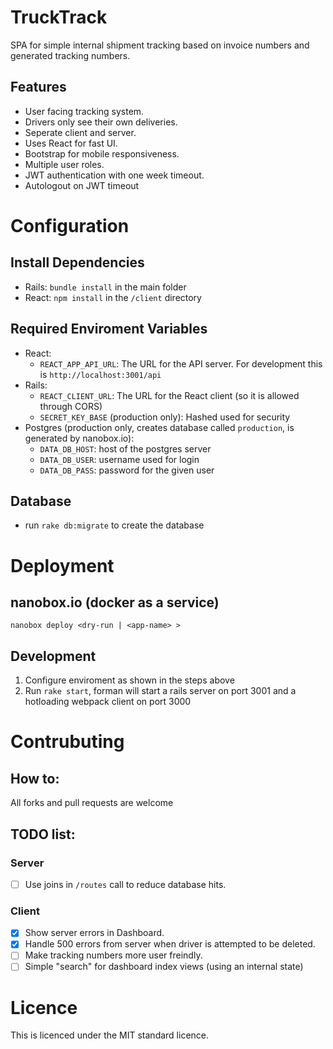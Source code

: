 # TruckTrack
SPA for simple internal shipment tracking based on invoice numbers and generated tracking numbers.

## Features
* User facing tracking system.
* Drivers only see their own deliveries.
* Seperate client and server.
* Uses React for fast UI.
* Bootstrap for mobile responsiveness.
* Multiple user roles.
* JWT authentication with one week timeout.
* Autologout on JWT timeout

# Configuration

## Install Dependencies
* Rails: `bundle install` in the main folder
* React: `npm install` in the `/client` directory

## Required Enviroment Variables
* React:
  * `REACT_APP_API_URL`: The URL for the API server. For development this is `http://localhost:3001/api`
* Rails:
  * `REACT_CLIENT_URL`: The URL for the React client (so it is allowed through CORS)
  * `SECRET_KEY_BASE` (production only): Hashed used for security 
* Postgres (production only, creates database called `production`, is generated by nanobox.io):
  * `DATA_DB_HOST`: host of the postgres server
  * `DATA_DB_USER`: username used for login
  * `DATA_DB_PASS`: password for the given user

## Database
* run `rake db:migrate` to create the database

# Deployment

## nanobox.io (docker as a service)

  `nanobox deploy <dry-run | <app-name> >`

## Development
1. Configure enviroment as shown in the steps above
2. Run `rake start`, forman will start a rails server on port 3001 and a hotloading webpack client on port 3000

# Contrubuting

## How to:
All forks and pull requests are welcome

## TODO list:

### Server
- [ ] Use joins in `/routes` call to reduce database hits.

### Client
- [x] Show server errors in Dashboard.
- [x] Handle 500 errors from server when driver is attempted to be deleted.
- [ ] Make tracking numbers more user freindly.
- [ ] Simple "search" for dashboard index views (using an internal state)

# Licence
This is licenced under the MIT standard licence.

